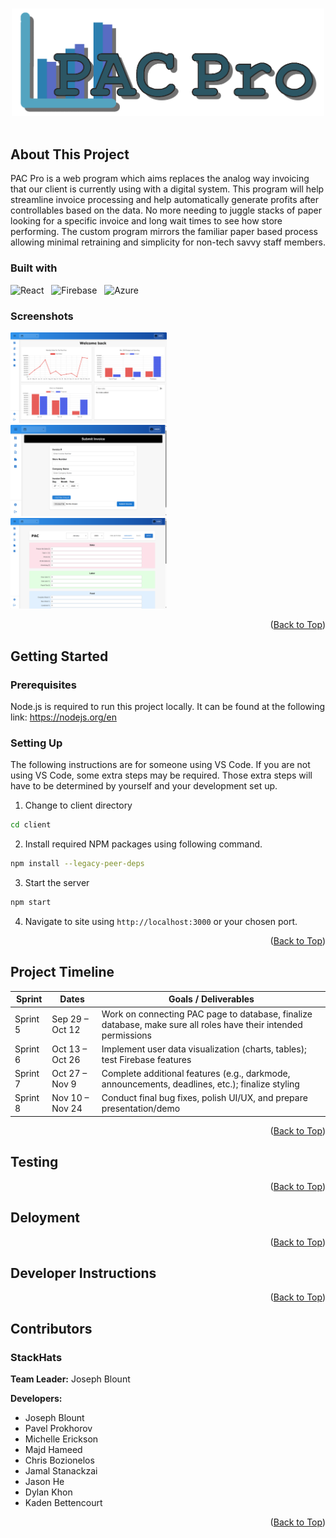 <!-- Old README for reference.

# PAC-PRO

## Quick Start

1. `cd client`
2. Run `npm install` (optional).
    a. `npm install -g live-server`
    b. `npm install @azure/msal-browser @azure/msal-react --legacy-peer-deps`
    c. `npm install firebase`
    d. `npm install chart.js react-chartjs-2 --legacy-peer-dep`
    e. `npm install html2canvas jspdf --legacy-peer-deps`
3. Run `npm start` or use the VS Code Live Server extension.
4. Open the site at `http://127.0.0.1:5500/public` or your chosen port.

## File Structure

- `public/`: All static HTML, CSS, JS
- `public/css/style.css`: Main stylesheet
- `public/js/*`: JavaScript files
- `index.html`: Root HTML

Feel free to modify for your actual front-end or API.

## -->

<!-- Start of new README formating -->

<a id="top"></a>

<br />

<!-- Project logo. Replace with offical one. -->
<div align="center">
  <a href="https://github.com/JoeyBlount/PAC-Pro">
    <img src="./readme_images/PACProGenericLogo.png" width="500" />
  </a>
</div>

<br />

## About This Project

<!-- About this project text below --> 
<p>PAC Pro is a web program which aims replaces the analog way invoicing that our client is currently using with a digital system. This program will help streamline invoice processing and help automatically generate profits after controllables based on the data. No more needing to juggle stacks of paper looking for a specific invoice and long wait times to see how store performing. The custom program mirrors the familiar paper based process allowing minimal retraining and simplicity for non-tech savvy staff members.</p> 

### Built with 
<!-- List tools used for this project -->
![React](https://img.shields.io/badge/react-%2320232a.svg?style=for-the-badge&logo=react&logoColor=%2361DAFB) &nbsp; ![Firebase](https://img.shields.io/badge/firebase-a08021?style=for-the-badge&logo=firebase&logoColor=ffcd34) &nbsp; ![Azure](https://img.shields.io/badge/azure-%230072C6.svg?style=for-the-badge&logo=microsoftazure&logoColor=white)

### Screenshots
<!-- Inset example Screens images -->

<img src="./readme_images/2025-04-26_21-09-46.png" width="250"/> &nbsp; <img src="./readme_images/2025-04-27_20-03-30.png" width="250"/> &nbsp; <img src="./readme_images/2025-04-27_20-08-47.png" width="250"/>

<p align="right"> (<a href="#top">Back to Top</a>) </p>

## Getting Started

<!-- How to set up text below -->
### Prerequisites
Node.js is required to run this project locally. It can be found at the following link: https://nodejs.org/en

### Setting Up
The following instructions are for someone using VS Code. If you are not using VS Code, some extra steps may be required. Those extra steps will have to be determined by yourself and your development set up.

1. Change to client directory
```sh
cd client
```

2. Install required NPM packages using following command.
```sh
npm install --legacy-peer-deps
```

3. Start the server
```sh
npm start
```

4. Navigate to site using `http://localhost:3000` or your chosen port.


<p align="right"> (<a href="#top">Back to Top</a>) </p>

## Project Timeline

<table>
  <thead>
    <tr>
      <th>Sprint</th>
      <th>Dates</th>
      <th>Goals / Deliverables</th>
    </tr>
  </thead>
  <tbody>
    <tr>
      <td>Sprint 5</td>
      <td>Sep 29 – Oct 12</td>
      <td>Work on connecting PAC page to database, finalize database, make sure all roles have their intended permissions</td>
    </tr>
    <tr>
      <td>Sprint 6</td>
      <td>Oct 13 – Oct 26</td>
      <td>Implement user data visualization (charts, tables); test Firebase features</td>
    </tr>
    <tr>
      <td>Sprint 7</td>
      <td>Oct 27 – Nov 9</td>
      <td>Complete additional features (e.g., darkmode, announcements, deadlines, etc.); finalize styling</td>
    </tr>
    <tr>
      <td>Sprint 8</td>
      <td>Nov 10 – Nov 24</td>
      <td>Conduct final bug fixes, polish UI/UX, and prepare presentation/demo</td>
    </tr>
  </tbody>
</table>

<p align="right"> (<a href="#top">Back to Top</a>) </p>

## Testing

<!-- Reserve for 191 -->

<p align="right"> (<a href="#top">Back to Top</a>) </p>

## Deloyment

<!-- Reserve for 191 -->

<p align="right"> (<a href="#top">Back to Top</a>) </p>

## Developer Instructions

<!-- Reserve for 191 -->

<p align="right"> (<a href="#top">Back to Top</a>) </p>

## Contributors

<h3>StackHats</h3>

<p><strong>Team Leader:</strong> Joseph Blount</p>

<p><strong>Developers:</strong></p>
<ul>
  <li>Joseph Blount</li>
  <li>Pavel Prokhorov</li>
  <li>Michelle Erickson</li>
  <li>Majd Hameed</li>
  <li>Chris Bozionelos</li>
  <li>Jamal Stanackzai</li>
  <li>Jason He</li>
  <li>Dylan Khon</li>
  <li>Kaden Bettencourt</li>
</ul>

<p align="right"> (<a href="#top">Back to Top</a>) </p>
